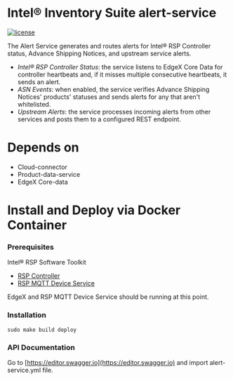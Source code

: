 # Intel® Inventory Suite alert-service
[![license](https://img.shields.io/badge/license-Apache%20v2.0-blue.svg)](LICENSE)

The Alert Service generates and routes alerts for Intel® RSP Controller
status, Advance Shipping Notices, and upstream service alerts.

- *Intel® RSP Controller Status*: 
    the service listens to EdgeX Core Data for controller heartbeats and,
    if it misses multiple consecutive heartbeats, it sends an alert.
- *ASN Events*:
    when enabled, the service verifies Advance Shipping Notices' products' 
    statuses and sends alerts for any that aren't whitelisted.
- *Upstream Alerts*:
    the service processes incoming alerts from other services and posts them to 
    a configured REST endpoint. 

# Depends on

- Cloud-connector
- Product-data-service
- EdgeX Core-data

# Install and Deploy via Docker Container #

### Prerequisites ###

Intel® RSP Software Toolkit 

- [RSP Controller](https://github.com/intel/rsp-sw-toolkit-gw)
- [RSP MQTT Device Service](https://github.com/intel/rsp-sw-toolkit-im-suite-mqtt-device-service)

EdgeX and RSP MQTT Device Service should be running at this point.

### Installation ###

```
sudo make build deploy
```

### API Documentation ###

Go to [https://editor.swagger.io](https://editor.swagger.io) and import alert-service.yml file.
